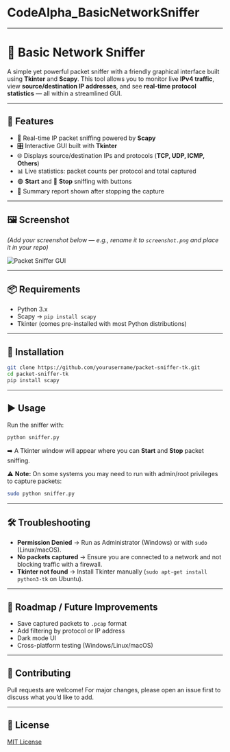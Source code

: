 # CodeAlpha_BasicNetworkSniffer

---

# 🐍 Basic Network Sniffer

A simple yet powerful packet sniffer with a friendly graphical interface built using **Tkinter** and **Scapy**.
This tool allows you to monitor live **IPv4 traffic**, view **source/destination IP addresses**, and see **real-time protocol statistics** — all within a streamlined GUI.

---

## 🚀 Features

* 🔄 Real-time IP packet sniffing powered by **Scapy**
* 🎛️ Interactive GUI built with **Tkinter**
* 🌐 Displays source/destination IPs and protocols (**TCP, UDP, ICMP, Others**)
* 📊 Live statistics: packet counts per protocol and total captured
* 🟢 **Start** and 🔴 **Stop** sniffing with buttons
* 🧾 Summary report shown after stopping the capture

---

## 🖼️ Screenshot

*(Add your screenshot below — e.g., rename it to `screenshot.png` and place it in your repo)*

![Packet Sniffer GUI](screenshot.png)

---

## 📦 Requirements

* Python 3.x
* Scapy → `pip install scapy`
* Tkinter (comes pre-installed with most Python distributions)

---

## 🔧 Installation

```bash
git clone https://github.com/yourusername/packet-sniffer-tk.git
cd packet-sniffer-tk
pip install scapy
```

---

## ▶️ Usage

Run the sniffer with:

```bash
python sniffer.py
```

➡️ A Tkinter window will appear where you can **Start** and **Stop** packet sniffing.

⚠️ **Note:** On some systems you may need to run with admin/root privileges to capture packets:

```bash
sudo python sniffer.py
```

---

## 🛠️ Troubleshooting

* **Permission Denied** → Run as Administrator (Windows) or with `sudo` (Linux/macOS).
* **No packets captured** → Ensure you are connected to a network and not blocking traffic with a firewall.
* **Tkinter not found** → Install Tkinter manually (`sudo apt-get install python3-tk` on Ubuntu).

---

## 📌 Roadmap / Future Improvements

* Save captured packets to `.pcap` format
* Add filtering by protocol or IP address
* Dark mode UI
* Cross-platform testing (Windows/Linux/macOS)

---

## 🤝 Contributing

Pull requests are welcome! For major changes, please open an issue first to discuss what you’d like to add.

---

## 📜 License

[MIT License](LICENSE)

